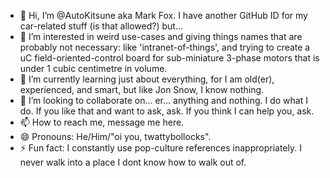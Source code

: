 - 👋 Hi, I’m @AutoKitsune aka Mark Fox.  I have another GitHub ID for my car-related stuff (is that allowed?) but...
- 👀 I’m interested in weird use-cases and giving things names that are probably not necessary: like 'intranet-of-things', and trying to create a uC field-oriented-control board for sub-miniature 3-phase motors that is under 1 cubic centimetre in volume.
- 🌱 I’m currently learning just about everything, for I am old(er), experienced, and smart, but like Jon Snow, I know nothing.
- 💞️ I’m looking to collaborate on...  er... anything and nothing. I do what I do. If you like that and want to ask, ask. If you think I can help you, ask.
- 📫 How to reach me, message me here.
- 😄 Pronouns: He/Him/"oi you, twattybollocks".
- ⚡ Fun fact: I constantly use pop-culture references inappropriately. I never walk into a place I dont know how to walk out of.

<!---
AutoKitsune/AutoKitsune is a ✨ special ✨ repository because its `README.md` (this file) appears on your GitHub profile.
You can click the Preview link to take a look at your changes.
--->
